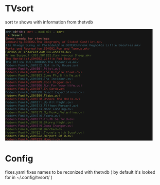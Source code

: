 TVsort
======
sort tv shows with information from thetvdb

![screenshot](https://github.com/sonkei/tvsort/blob/master/ss.png?raw=true)

Config
======
fixes.yaml fixes names to be reconized with thetvdb ( by default it's looked for
in ~/.config/tvsort/ )
